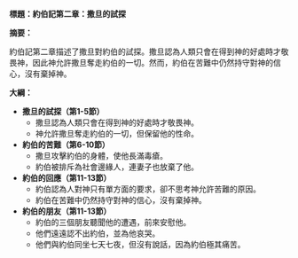 **標題：約伯記第二章：撒旦的試探**

**摘要：**

約伯記第二章描述了撒旦對約伯的試探。撒旦認為人類只會在得到神的好處時才敬畏神，因此神允許撒旦奪走約伯的一切。然而，約伯在苦難中仍然持守對神的信心，沒有棄掉神。

**大綱：**

* **撒旦的試探（第1-5節）**
    * 撒旦認為人類只會在得到神的好處時才敬畏神。
    * 神允許撒旦奪走約伯的一切，但保留他的性命。
* **約伯的苦難（第6-10節）**
    * 撒旦攻擊約伯的身體，使他長滿毒瘡。
    * 約伯被排斥為社會邊緣人，連妻子也放棄了他。
* **約伯的回應（第11-13節）**
    * 約伯認為人對神只有單方面的要求，卻不思考神允許苦難的原因。
    * 約伯在苦難中仍然持守對神的信心，沒有棄掉神。
* **約伯的朋友（第11-13節）**
    * 約伯的三個朋友聽聞他的遭遇，前來安慰他。
    * 他們遠遠認不出約伯，並為他哀哭。
    * 他們與約伯同坐七天七夜，但沒有說話，因為約伯極其痛苦。
